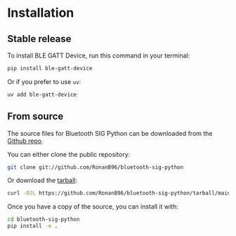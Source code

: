 # Installation

## Stable release

To install BLE GATT Device, run this command in your terminal:

```sh
pip install ble-gatt-device
```

Or if you prefer to use `uv`:

```sh
uv add ble-gatt-device
```

## From source

The source files for Bluetooth SIG Python can be downloaded from the [Github repo](https://github.com/RonanB96/bluetooth_sig_python).

You can either clone the public repository:

```sh
git clone git://github.com/RonanB96/bluetooth-sig-python
```

Or download the [tarball](https://github.com/RonanB96/bluetooth-sig-python/tarball/main):

```sh
curl -OJL https://github.com/RonanB96/bluetooth-sig-python/tarball/main
```

Once you have a copy of the source, you can install it with:

```sh
cd bluetooth-sig-python
pip install -e .
```
